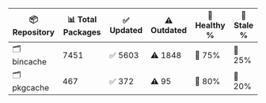 | 📦 Repository | 📊 Total Packages | ✅ Updated | ⚠️ Outdated | 💚 Healthy % | 🔴 Stale % |
|---------------|-------------------|------------|-------------|-------------|------------|
| 🗂️ bincache | 7451 | ✅ 5603 | ⚠️ 1848 | 💚 75% | 🔴 25% |
| 🗂️ pkgcache | 467 | ✅ 372 | ⚠️ 95 | 💚 80% | 🔴 20% |
